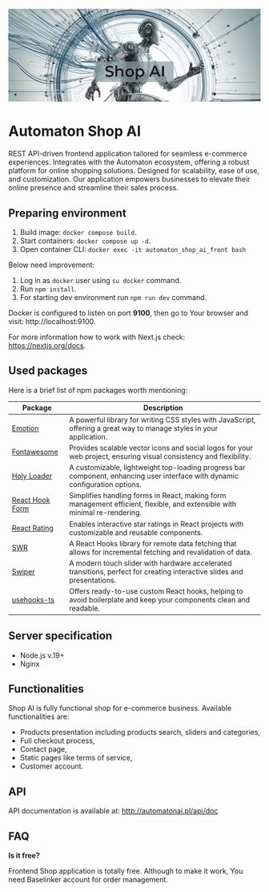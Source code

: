 ![Automaton Shop AI](https://github.com/ponadnorme/Shop-AI/blob/master/main_image.png?raw=true)

# Automaton Shop AI

REST API-driven frontend application tailored for seamless e-commerce experiences.
Integrates with the Automaton ecosystem, offering a robust platform for online shopping solutions. 
Designed for scalability, ease of use, and customization. Our application empowers 
businesses to elevate their online presence and streamline their sales process.


## Preparing environment

1. Build image: `docker compose build`.
2. Start containers: `docker compose up -d`.
3. Open container CLI: `docker exec -it automaton_shop_ai_front bash`

Below need improvement:
1. Log in as `docker` user using `su docker` command.
2. Run `npm install`.
3. For starting dev environment run `npm run dev` command.

Docker is configured to listen on port **9100**, then go to Your browser and visit: http://localhost:9100.

For more information how to work with Next.js check: https://nextjs.org/docs.


## Used packages

Here is a brief list of npm packages worth mentioning:

| Package                                                  | Description                                                                                                                  |
|----------------------------------------------------------|------------------------------------------------------------------------------------------------------------------------------|
| [Emotion](https://emotion.sh)                            | A powerful library for writing CSS styles with JavaScript, offering a great way to manage styles in your application.        |
| [Fontawesome](https://fontawesome.com/docs/web/)         | Provides scalable vector icons and social logos for your web project, ensuring visual consistency and flexibility.           |
| [Holy Loader](https://github.com/tomcru/holy-loader)     | A customizable, lightweight top-loading progress bar component, enhancing user interface with dynamic configuration options. |
| [React Hook Form](https://react-hook-form.com/)          | Simplifies handling forms in React, making form management efficient, flexible, and extensible with minimal re-rendering.    |
| [React Rating](https://github.com/smastrom/react-rating) | Enables interactive star ratings in React projects with customizable and reusable components.                                |
| [SWR](https://swr.vercel.app/)                           | A React Hooks library for remote data fetching that allows for incremental fetching and revalidation of data.                |
| [Swiper](https://swiperjs.com/)                          | A modern touch slider with hardware accelerated transitions, perfect for creating interactive slides and presentations.      |
| [usehooks-ts](https://usehooks-ts.com/)                  | Offers ready-to-use custom React hooks, helping to avoid boilerplate and keep your components clean and readable.            |


## Server specification

- Node.js v.19+
- Nginx


## Functionalities

Shop AI is fully functional shop for e-commerce business. Available functionalities are:
- Products presentation including products search, sliders and categories,
- Full checkout process,
- Contact page,
- Static pages like terms of service,
- Customer account.


## API

API documentation is available at: http://automatonai.pl/api/doc


## FAQ

**Is it free?**

Frontend Shop application is totally free. Although to make it work, You need 
Baselinker account for order management.

